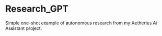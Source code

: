 # Research_GPT
Simple one-shot example of autonomous research from my Aetherius Ai Assistant project.
